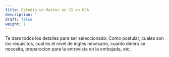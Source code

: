 ```yaml
---
title: Estudia un Master en CS en USA
description: ''
draft: false
weight: 1
---
```


Te dare todos los detalles para ser seleccionado: Como postular, cuales son los requisitos, cual es el nivel de ingles necesario, cuanto dinero se necesita, preparacion para la entrevista en la embajada, etc.